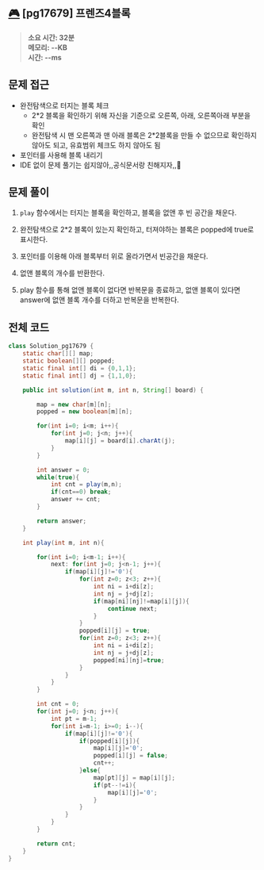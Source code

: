 ## [🎮](https://school.programmers.co.kr/learn/courses/30/lessons/17679) [pg17679] 프렌즈4블록

> **소요 시간: 32분<br>
> 메모리: --KB<br>
> 시간: --ms**

## 문제 접근

- 완전탐색으로 터지는 블록 체크
  - 2\*2 블록을 확인하기 위해 자신을 기준으로 오른쪽, 아래, 오른쪽아래 부분을 확인
  - 완전탐색 시 맨 오른쪽과 맨 아래 블록은 2\*2블록을 만들 수 없으므로 확인하지 않아도 되고, 유효범위 체크도 하지 않아도 됨
- 포인터를 사용해 블록 내리기
- IDE 없이 문제 풀기는 쉽지않아,,공식문서랑 친해지자,,😬

## 문제 풀이

1. `play` 함수에서는 터지는 블록을 확인하고, 블록을 없앤 후 빈 공간을 채운다.

2. 완전탐색으로 2\*2 블록이 있는지 확인하고, 터져야하는 블록은 popped에 true로 표시한다.

3. 포인터를 이용해 아래 블록부터 위로 올라가면서 빈공간을 채운다.

4. 없앤 블록의 개수를 반환한다.

5. play 함수를 통해 없앤 블록이 없다면 반복문을 종료하고, 없앤 블록이 있다면 answer에 없앤 블록 개수를 더하고 반복문을 반복한다.

## 전체 코드

```java
class Solution_pg17679 {
    static char[][] map;
    static boolean[][] popped;
    static final int[] di = {0,1,1};
    static final int[] dj = {1,1,0};

    public int solution(int m, int n, String[] board) {

        map = new char[m][n];
        popped = new boolean[m][n];

        for(int i=0; i<m; i++){
            for(int j=0; j<n; j++){
                map[i][j] = board[i].charAt(j);
            }
        }

        int answer = 0;
        while(true){
            int cnt = play(m,n);
            if(cnt==0) break;
            answer += cnt;
        }

        return answer;
    }

    int play(int m, int n){

        for(int i=0; i<m-1; i++){
            next: for(int j=0; j<n-1; j++){
                if(map[i][j]!='0'){
                    for(int z=0; z<3; z++){
                        int ni = i+di[z];
                        int nj = j+dj[z];
                        if(map[ni][nj]!=map[i][j]){
                            continue next;
                        }
                    }
                    popped[i][j] = true;
                    for(int z=0; z<3; z++){
                        int ni = i+di[z];
                        int nj = j+dj[z];
                        popped[ni][nj]=true;
                    }
                }
            }
        }

        int cnt = 0;
        for(int j=0; j<n; j++){
            int pt = m-1;
            for(int i=m-1; i>=0; i--){
                if(map[i][j]!='0'){
                    if(popped[i][j]){
                        map[i][j]='0';
                        popped[i][j] = false;
                        cnt++;
                    }else{
                        map[pt][j] = map[i][j];
                        if(pt--!=i){
                            map[i][j]='0';
                        }
                    }
                }
            }
        }

        return cnt;
    }
}
```
